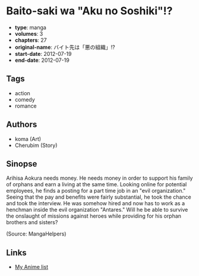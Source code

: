 # Baito-saki wa "Aku no Soshiki"!?

-   **type**: manga
-   **volumes**: 3
-   **chapters**: 27
-   **original-name**: バイト先は「悪の組織」!?
-   **start-date**: 2012-07-19
-   **end-date**: 2012-07-19

## Tags

-   action
-   comedy
-   romance

## Authors

-   koma (Art)
-   Cherubim (Story)

## Sinopse

Arihisa Aokura needs money. He needs money in order to support his family of orphans and earn a living at the same time. Looking online for potential employees, he finds a posting for a part time job in an "evil organization." Seeing that the pay and benefits were fairly substantial, he took the chance and took the interview. He was somehow hired and now has to work as a henchman inside the evil organization "Antares." Will he be able to survive the onslaught of missions against heroes while providing for his orphan brothers and sisters?

(Source: MangaHelpers)

## Links

-   [My Anime list](https://myanimelist.net/manga/87404/Baito-saki_wa_Aku_no_Soshiki)
